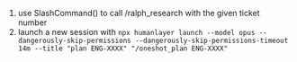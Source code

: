 1. use SlashCommand() to call /ralph_research with the given ticket number
2. launch a new session with `npx humanlayer launch --model opus --dangerously-skip-permissions --dangerously-skip-permissions-timeout 14m --title "plan ENG-XXXX" "/oneshot_plan ENG-XXXX"`
